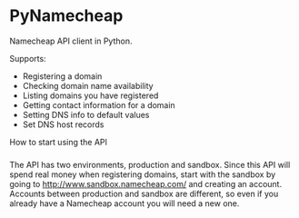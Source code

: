 PyNamecheap
===========

Namecheap API client in Python.

Supports:
 - Registering a domain
 - Checking domain name availability
 - Listing domains you have registered
 - Getting contact information for a domain
 - Setting DNS info to default values
 - Set DNS host records

How to start using the API
###

The API has two environments, production and sandbox. Since this API will spend real money when registering domains, start with the sandbox by going to http://www.sandbox.namecheap.com/ and creating an account. Accounts between production and sandbox are different, so even if you already have a Namecheap account you will need a new one.
